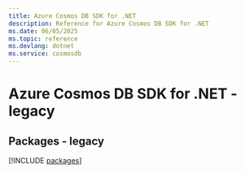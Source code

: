 ```yaml
---
title: Azure Cosmos DB SDK for .NET
description: Reference for Azure Cosmos DB SDK for .NET
ms.date: 06/05/2025
ms.topic: reference
ms.devlang: dotnet
ms.service: cosmosdb
---
```

# Azure Cosmos DB SDK for .NET - legacy
## Packages - legacy
[!INCLUDE [packages](cosmos-db-index.md)]